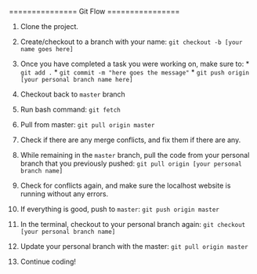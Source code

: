 =============== Git Flow ================

1. Clone the project.

2. Create/checkout to a branch with your name: `git checkout -b [your name goes here]`

3. Once you have completed a task you were working on, make sure to: 
            * `git add .`
            * `git commit -m "here goes the message"`
            * `git push origin [your personal branch name here]`

4. Checkout back to `master` branch

5. Run bash command: `git fetch`

6. Pull from master: `git pull origin master`

7. Check if there are any merge conflicts, and fix them if there are any.

8. While remaining in the `master` branch, pull the code from your personal branch that you previously pushed: `git pull origin [your personal branch name]`

9. Check for conflicts again, and make sure the localhost website is running without any errors.

10. If everything is good, push to `master`: `git push origin master`

11. In the terminal, checkout to your personal branch again: `git checkout [your personal branch name]`

12. Update your personal branch with the master: `git pull origin master`

13. Continue coding!
